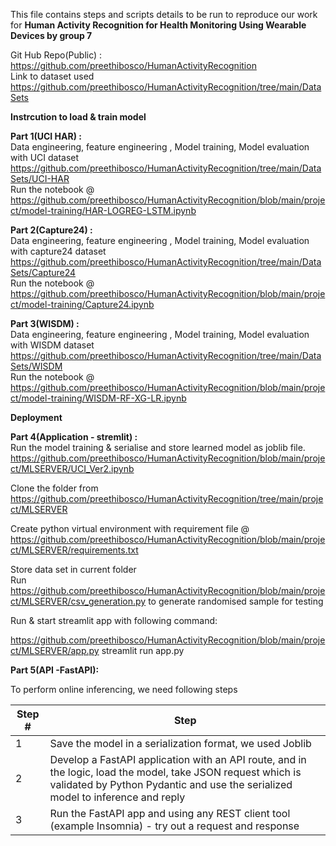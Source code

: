 This file contains steps and scripts details to be run to reproduce our work for <b>
Human Activity Recognition for Health Monitoring Using Wearable Devices by group 7</b> <br>

Git Hub Repo(Public) : https://github.com/preethibosco/HumanActivityRecognition<br>
Link to dataset used https://github.com/preethibosco/HumanActivityRecognition/tree/main/DataSets  <br>

<b>Instrcution to load & train model</b>

<b>Part 1(UCI HAR) :</b><br>
Data engineering, feature engineering , Model training, Model evaluation with UCI dataset <br>
https://github.com/preethibosco/HumanActivityRecognition/tree/main/DataSets/UCI-HAR  <br>
Run the notebook @ <br>
https://github.com/preethibosco/HumanActivityRecognition/blob/main/project/model-training/HAR-LOGREG-LSTM.ipynb <br>

<b>Part 2(Capture24) :</b><br>
Data engineering, feature engineering , Model training, Model evaluation with capture24 dataset <br>
https://github.com/preethibosco/HumanActivityRecognition/tree/main/DataSets/Capture24 <br>
Run the notebook @ <br>
https://github.com/preethibosco/HumanActivityRecognition/blob/main/project/model-training/Capture24.ipynb <br>

<b>Part 3(WISDM) :</b><br>
Data engineering, feature engineering , Model training, Model evaluation with WISDM dataset <br>
https://github.com/preethibosco/HumanActivityRecognition/tree/main/DataSets/WISDM <br>
Run the notebook @ <br>
https://github.com/preethibosco/HumanActivityRecognition/blob/main/project/model-training/WISDM-RF-XG-LR.ipynb <br>


<b>Deployment</b>

<b>Part 4(Application - stremlit) :</b><br>
Run the model training & serialise and store learned model as joblib file.<br>
https://github.com/preethibosco/HumanActivityRecognition/blob/main/project/MLSERVER/UCI_Ver2.ipynb <br>

Clone the folder from <br>
https://github.com/preethibosco/HumanActivityRecognition/tree/main/project/MLSERVER <br>

Create python virtual environment with requirement file @ https://github.com/preethibosco/HumanActivityRecognition/blob/main/project/MLSERVER/requirements.txt <br>

Store data set in current folder <br>
Run https://github.com/preethibosco/HumanActivityRecognition/blob/main/project/MLSERVER/csv_generation.py to generate randomised sample for testing <br>

Run & start streamlit app with following command:

https://github.com/preethibosco/HumanActivityRecognition/blob/main/project/MLSERVER/app.py
streamlit run app.py


<b>Part 5(API -FastAPI):</b><br>

To perform online inferencing, we need following steps

| Step # | Step | 
| ---    | ---- | 
| 1 |  Save the model in a serialization format, we used Joblib |
| 2 |  Develop a FastAPI application with an API route, and in the logic, load the model, take JSON request which is validated by Python Pydantic and use the serialized model to inference and reply |
| 3 |  Run the FastAPI app and using any REST client tool (example Insomnia) - try out a request and response |

